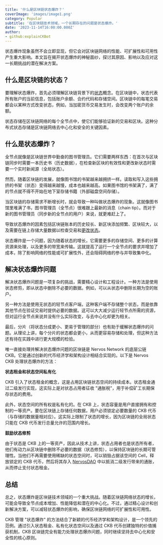 ```yaml
---
title: '什么是区块链状态爆炸？'
coverImage: 'images/image1.png'
category: Popular
subtitle: '在区块链技术领域，一个长期存在的问题是状态爆炸。'
date: '2023-11-14T16:00:00.000Z'
author: 
- github:explainCKBot
---
```


状态爆炸现象虽然不会立即显现，但它会对区块链网络的性能、可扩展性和可用性产生重大影响。本文旨在揭开状态爆炸的神秘面纱，探讨其原因、影响以及应对这一长期挑战的潜在解决方案。



## 什么是区块链的状态？

要理解状态爆炸，首先必须理解区块链背景下的[状态](https://www.nervos.org/knowledge-base/state_and_state_change_%28explainCKBot%29)概念。在区块链中，状态代表所有账户的当前信息，包括账户余额、合约代码和存储空间。区块链中的每笔交易都会以某种方式改变状态，例如，当加密货币交易发生时，会改变两个账户的余额。

状态存储在区块链网络的每个全节点中，使它们能够验证新的交易和区块。这种分布式状态存储是区块链网络去中心化和安全的关键因素。



## 什么是状态爆炸？

全节点就像是区块链世界中勤奋的图书管理员。它们需要两样东西：在首次与区块链同步时需要一本历史书（历史数据），在检查新区块的有效性和更改新状态时需要一个实时新闻源（全局状态）。

然而，随着区块链的发展，就像图书馆的书架越来越拥挤一样。读取和写入这些拥挤的书架（状态）变得越来越慢，成本也越来越高。如果图书馆的书架满了，满了的节点就不得不开始在地下室存储书籍（外部磁盘空间存储）。

当区块链的存储需求不断增长时，就会导致一种叫做状态爆炸的现象。这就像图书馆里堆满了书，图书管理员（全节点）很难跟上最新的消息（chain tip）。而对于新的图书管理员（同步新的全节点的用户）来说，就更难赶上了。

导致状态爆炸的因素包括区块链账本的历史较长、新区块添加频繁、区块较大，以及需要在链上存储大量数据以检查交易和[更改状态](https://www.nervos.org/knowledge-base/state_and_state_change_%28explainCKBot%29)。

状态爆炸是一个问题，因为随着状态的增长，它需要更多的存储空间、更多的计算资源来处理，以及更多的带宽来传输。这就提高了运行一个全节点的要求并增加了成本，除了影响网络的性能或可扩展性外，还会阻碍网络的参与并导致集中化。




## 解决状态爆炸问题

解决状态爆炸问题是一项复杂的挑战，需要精心设计和工程设计。一种方法是使用状态修剪，即从状态中删除不必要的数据。例如，可以从状态中删除长期为空的账户。

另一种方法是使用无状态的轻节点客户端，这种客户端不存储整个状态，而是依靠其他节点在验证交易时提供必要的数据。这可以大大减少运行轻节点所需的资源，但对运行全节点来说并没有什么实际改变，与去中心化却更为相关。

最后，分片（将状态分成更小、更易于管理的部分）也有助于缓解状态爆炸的问题。从理论上讲，每个分片的状态都会更小，从而更容易存储和处理，但这种方法还有待在实践中进行更大规模的检验。

唯一直接处理并解决状态爆炸问题的区块链是 Nervos Network 的底层公链 CKB。它是通过创新的代币经济学和架构设计相结合实现的。以下是 Nervos CKB 处理状态爆炸的方法：

**状态租金和状态空间私有化**

CKB 引入了状态租金的概念，这是占用区块链状态空间的持续成本。状态租金通过二级发行实现，这实际上是对状态占用者征收 "通胀税"，用于补偿矿工长期保存状态的费用。

此外，状态空间的所有权是私有化的。在 CKB 上，状态容量是用户直接拥有和控制的一等资产。要在区块链上存储任何数据，用户必须锁定必要数量的 CKB 代币（与存储的数据量相对应）。这实际上限制了状态的增长，因为区块链的全局状态只能在 CKB 代币发行总量允许的范围内增长。

**鼓励状态修剪**

由于状态是 CKB 上的一等资产，因此从技术上讲，状态占用者也是状态所有者，他们有动力从区块链中删除不必要的数据（状态修剪），以保持区块链的长期可管理性。当他们不再需要使用稀缺的状态空间时，可以销毁占据该空间的 Cell，释放锁定的 CKB 代币，然后将其存入 [NervosDAO](https://medium.com/nervosnetwork/nervos-dao-explained-95e33898b1c) 中以抵消二级发行带来的通胀，从而停止支付状态租金。




## 总结

总之，状态爆炸是区块链技术领域的一个重大挑战。随着区块链网络状态的增长，可能会导致全节点成本增加、性能降低和潜在的中心化。不过，通过精心设计和创新解决方案，可以减轻状态爆炸的影响，确保区块链网络的可扩展性和可用性。

CKB 管理 "状态爆炸" 的方法结合了新颖的代币经济学和架构设计，是一个领先的范例。通过引入状态租金、私有化状态空间以及通过 CKB 代币创建独特的价值捕获机制，CKB 区块链完全有能力处理状态爆炸问题，同时继续坚持去中心化和安全性的核心原则。
